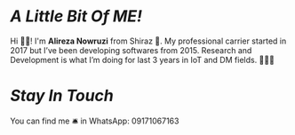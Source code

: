 # *A Little Bit Of ME!*

Hi ✋🏻! I'm **Alireza Nowruzi** from Shiraz 📍. My professional carrier started in 2017 but I’ve been developing softwares from 2015. Research and Development is what I’m doing for last 3 years in IoT and DM fields. 👨🏻‍💻


# *Stay In Touch*

You can find me 🛎 in WhatsApp: 09171067163
